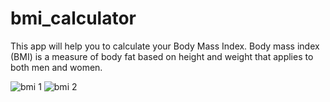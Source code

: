 # bmi_calculator

This app will help you to calculate your Body Mass Index. 
Body mass index (BMI) is a measure of body fat based on height and weight that applies to both men and women.

![bmi 1](https://user-images.githubusercontent.com/25403723/120846277-82c6e480-c58f-11eb-9421-fb84dd4d9cbc.png)
![bmi 2](https://user-images.githubusercontent.com/25403723/120846282-83f81180-c58f-11eb-80fa-093fa0566c80.png)

